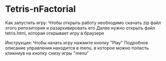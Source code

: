 # Tetris-nFactorial
Как запустить игру:
Чтобы открыть работу необходимо скачать zip файл этого репозитория и разархивировать его
Далее нужно открыть файл tetris.html, которая открывает игру в браузере

Инструкция:
Чтобы начать игру нажмите кнопку "Play"
Подробное описание управления находится в menu, в которое можно попасть кликниув на кнопку снизу игры "menu"
